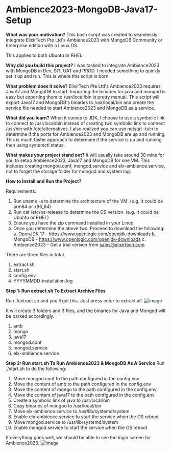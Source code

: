 # Ambience2023-MongoDB-Java17-Setup
**What was your motivation?**
This bash script was created to seamlessly integrate ElixirTech Pte Ltd's Ambience2023 with MongoDB Community or Enterprise edition with a Linux OS.

This applies to both Ubuntu or RHEL.

**Why did you build this project?**
I was tasked to integrate Ambience2023 with MongoDB in Dev, SIT, UAT and PROD. I needed something to quickly set it up and run. This is where this script is born.

**What problem does it solve?**
ElixirTech Pte Ltd's Ambience2023 requires Java17 and MongoDB to start. Importing the binaries for java and mongod is easy but exporting them to /usr/local/bin is pretty manual. This script will export Java17 and MongoDB's binaries to /usr/local/bin and create the service file needed to start Ambience2023 and MongoDB as a service.

**What did you learn?**
When it comes to JDK, I choose to use a symbolic link to connect to /usr/local/bin instead of creating two symbolic link to connect /usr/bin with /etc/alternatives.
I also realized you can use netstat -tuln to determine if the ports for Ambience2023 and MongoDB are up and running. This is much faster approach to determine if the service is up and running then using systemctl status.

**What makes your project stand out?**
It will usually take around 30 mins for you to setup Ambience2023, Java17 and MongoDB for one VM. This includes creating mongod.conf, mongod.service and elx-ambience.service, not to forget the storage folder for mongod and system log.

**How to Install and Run the Project?**

Requirements:
1. Run uname -a to determine the architecture of the VM. (e.g. It could be arm64 or x86_64)
2. Run cat /etc/os-release to determine the OS version. (e.g. It could be Ubuntu or RHEL)
3. Ensure you have the zip command installed in your Linux
4. Once you determine the above two. Proceed to download the following:
   a. OpenJDK 17 - https://www.openlogic.com/openjdk-downloads
   b. MongoDB - https://www.openlogic.com/openjdk-downloads
   c. Ambience2023 - Get a trial version from sales@elixirtech.com
   
There are three files in total.
1. extract.sh
2. start.sh
3. config.env
4. YYYYMMDD-installation.log

**Step 1: Run extract.sh To Extract Archive Files**

Run ./extract.sh and you'll get this. Just press enter to extract all.
![image](https://github.com/davidaw78/Ambience2023-MongoDB-Java17-Setup/assets/89636227/39dc9bd6-705b-4bb9-ad3f-88b37473fa63)

It will create 3 folders and 3 files, and the binaries for Java and Mongod will be parked accordingly.
1. amb
2. mongo
3. java17
4. mongod.conf
5. mongod.service
6. elx-ambience.service

**Step 2: Run start.sh To Run Ambience2023 & MongoDB As A Service**
Run ./start.sh to do the following:
1. Move mongod.conf to the path configured in the config.env
2. Move the content of amb to the path configured in the config.env
3. Move the content of mongo to the path configured in the config.env
4. Move the content of java17 to the path configured in the config.env
5. Create a symbolic link of java to /usr/local/bin
6. Copy binaries of mongod to /usr/local/bin
7. Move elx-ambience.service to /usr/lib/systemd/system
8. Enable elx-ambience.service to start the service when the OS reboot
9. Move mongod.service to /usr/lib/systemd/system
10. Enable mongod.service to start the service when the OS reboot

If everything goes well, we should be able to see the login screen for Ambience2023.
![image](https://github.com/davidaw78/Ambience2023-MongoDB-Java17-Setup/assets/89636227/f599ee4f-9c79-4fc6-a9e4-50c3da741a1c)
